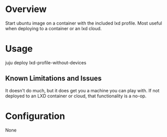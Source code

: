 # Overview

Start ubuntu image on a container with the included lxd profile.  Most useful
when deploying to a container or an lxd cloud.

# Usage

juju deploy lxd-profile-without-devices

## Known Limitations and Issues

It doesn't do much, but it does get you a machine you can play with. If not
deployed to an LXD container or cloud, that functionality is a no-op.

# Configuration

None
